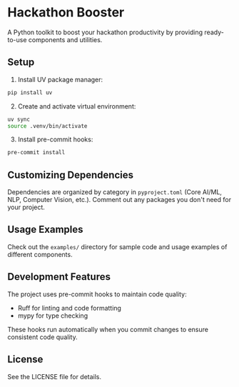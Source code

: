# Hackathon Booster
A Python toolkit to boost your hackathon productivity by providing ready-to-use components and utilities.

## Setup

1. Install UV package manager:
```bash
pip install uv
```

2. Create and activate virtual environment:
```bash
uv sync
source .venv/bin/activate
```

3. Install pre-commit hooks:
```bash
pre-commit install
```

## Customizing Dependencies
Dependencies are organized by category in `pyproject.toml` (Core AI/ML, NLP, Computer Vision, etc.). Comment out any packages you don't need for your project.

## Usage Examples
Check out the `examples/` directory for sample code and usage examples of different components.

## Development Features
The project uses pre-commit hooks to maintain code quality:
- Ruff for linting and code formatting
- mypy for type checking

These hooks run automatically when you commit changes to ensure consistent code quality.

## License
See the LICENSE file for details.